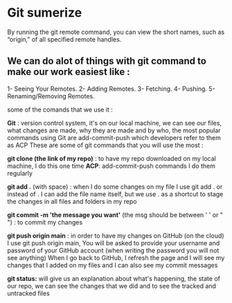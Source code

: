 # Git sumerize 

By running the git remote command, you can view the short names, such as “origin,” of all specified remote handles.

## We can do alot of things with git command to make our work easiest like :

1- Seeing Your Remotes.
2- Adding Remotes.
3- Fetching.
4- Pushing.
5- Renaming/Removing Remotes. 

some of the comands that we use it :

**Git** : version control system, it's on our local machine, we can see our files, what changes are made, why they are made and by who, the most popular commands using Git are add-commit-push which developers refer to them as ACP
These are some of git commands that you will use the most :

**git clone (the link of my repo)** : to have my repo downloaded on my local machine, I do this one time
**ACP**: add-commit-push commands I do them regularly

**git add .** (with space) : when I do some changes on my file I use git add . or instead of . I can add the file name itself, but we use . as a shortcut to stage the changes in all files and folders in my repo

**git commit -m 'the message you want'** (the msg should be between ' ' or " ") : to commit my changes

**git push origin main** : in order to have my changes on GitHub (on the cloud) I use git push origin main,
You will be asked to provide your username and password of your GitHub account (when writing the password you will not see anything)
When I go back to GitHub, I refresh the page and I will see my changes that I added on my files and I can also see my commit messages

**git status:** will give us an explanation about what's happening, the state of our repo, we can see the changes that we did and to see the tracked and untracked files


